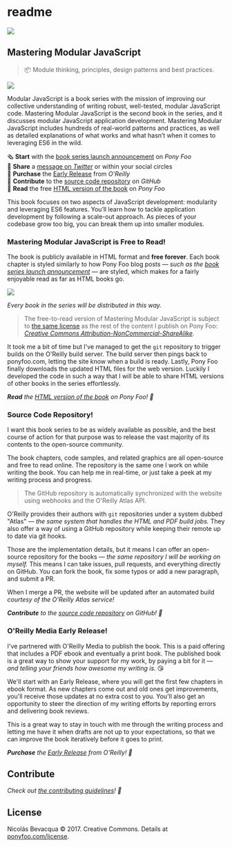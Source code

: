 # readme

[![](https://i.imgur.com/saRiGkb.png)](https://mjavascript.com)

## Mastering Modular JavaScript

> 📦 Module thinking, principles, design patterns and best practices.

[![](http://i.imgur.com/2QRmp82.png)](https://ponyfoo.com/s/mastering-modular-javascript-read)

Modular JavaScript is a book series with the mission of improving our collective understanding of writing robust, well-tested, modular JavaScript code. Mastering Modular JavaScript is the second book in the series, and it discusses modular JavaScript application development. Mastering Modular JavaScript includes hundreds of real-world patterns and practices, as well as detailed explanations of what works and what hasn’t when it comes to leveraging ES6 in the wild.

🗞 **Start** with the [book series launch announcement](https://ponyfoo.com/s/modular-javascript-launch) on _Pony Foo_  
🐤 **Share** a [message on _Twitter_](https://ponyfoo.com/s/modular-javascript-tweet) or within your social circles  
📓 **Purchase** the [Early Release](https://ponyfoo.com/s/mastering-modular-javascript-early-release) from _O'Reilly_  
👏 **Contribute** to the [source code repository](https://ponyfoo.com/s/mastering-modular-javascript-repo-contrib) on _GitHub_  
🦄 **Read** the free [HTML version of the book](https://ponyfoo.com/s/mastering-modular-javascript-read) on _Pony Foo_

This book focuses on two aspects of JavaScript development: modularity and leveraging ES6 features. You’ll learn how to tackle application development by following a scale-out approach. As pieces of your codebase grow too big, you can break them up into smaller modules.

### Mastering Modular JavaScript is Free to Read!

The book is publicly available in HTML format and **free forever**. Each book chapter is styled similarly to how Pony Foo blog posts _— such as the_ [_book series launch announcement_](https://ponyfoo.com/s/modular-javascript-launch) _—_ are styled, which makes for a fairly enjoyable read as far as HTML books go.

[![](https://i.imgur.com/iA9ak4K.png)](https://ponyfoo.com/s/mastering-modular-javascript-read)

_Every book in the series will be distributed in this way._

> The free-to-read version of Mastering Modular JavaScript is subject to [the same license](https://ponyfoo.com/license) as the rest of the content I publish on Pony Foo: [_Creative Commons Attribution-NonCommercial-ShareAlike_](https://ponyfoo.com/license).

It took me a bit of time but I've managed to get the `git` repository to trigger builds on the O'Reilly build server. The build server then pings back to ponyfoo.com, letting the site know when a build is ready. Lastly, Pony Foo finally downloads the updated HTML files for the web version. Luckily I developed the code in such a way that I will be able to share HTML versions of other books in the series effortlessly.

_**Read** the_ [_HTML version of the book_](https://ponyfoo.com/s/mastering-modular-javascript-read) _on Pony Foo! 🦄_

### Source Code Repository!

I want this book series to be as widely available as possible, and the best course of action for that purpose was to release the vast majority of its contents to the open-source community.

The book chapters, code samples, and related graphics are all open-source and free to read online. The repository is the same one I work on while writing the book. You can help me in real-time, or just take a peek at my writing process and progress.

> The GitHub repository is automatically synchronized with the website using webhooks and the O'Reilly Atlas API.

O'Reilly provides their authors with `git` repositories under a system dubbed "Atlas" _— the same system that handles the HTML and PDF build jobs._ They also offer a way of using a GitHub repository while keeping their remote up to date via git hooks.

Those are the implementation details, but it means I can offer an open-source repository for the books _— the same repository I will be working on myself._ This means I can take issues, pull requests, and everything directly on GitHub. You can fork the book, fix some typos or add a new paragraph, and submit a PR.

When I merge a PR, the website will be updated after an automated build _courtesy of the O'Reilly Atlas service!_

_**Contribute** to the_ [_source code repository_](https://ponyfoo.com/s/mastering-modular-javascript-repo-contrib) _on GitHub! 👏_

### O'Reilly Media Early Release!

I've partnered with O'Reilly Media to publish the book. This is a paid offering that includes a PDF ebook and eventually a print book. The published book is a great way to show your support for my work, by paying a bit for it _— and telling your friends how awesome my writing is._ 😘

We'll start with an Early Release, where you will get the first few chapters in ebook format. As new chapters come out and old ones get improvements, you'll receive those updates at no extra cost to you. You'll also get an opportunity to steer the direction of my writing efforts by reporting errors and delivering book reviews.

This is a great way to stay in touch with me through the writing process and letting me have it when drafts are not up to your expectations, so that we can improve the book iteratively before it goes to print.

_**Purchase** the_ [_Early Release_](https://ponyfoo.com/s/mastering-modular-javascript-early-release) _from O'Reilly! 📓_

## Contribute

_Check out_ [_the contributing guidelines_](https://ponyfoo.com/s/mastering-modular-javascript-repo-contrib)_! 👏_

## License

Nicolás Bevacqua © 2017. Creative Commons. Details at [ponyfoo.com/license](https://ponyfoo.com/license).

